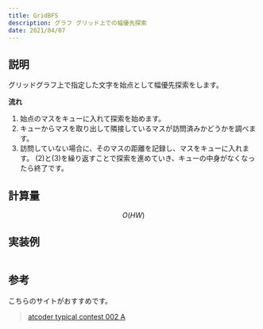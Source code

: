 ```yaml
---
title: GridBFS
description: グラフ グリッド上での幅優先探索
date: 2021/04/07
---
```


## 説明
グリッドグラフ上で指定した文字を始点として幅優先探索をします。

**流れ**  
1. 始点のマスをキューに入れて探索を始めます。 
2. キューからマスを取り出して隣接しているマスが訪問済みかどうかを調べます。  
3. 訪問していない場合に、そのマスの距離を記録し、マスをキューに入れます。
(2)と(3)を繰り返すことで探索を進めていき、キューの中身がなくなったら終了です。

## 計算量
$$
O(HW)
$$

## 実装例

```cpp import=/assets/Library/graph/gridbfs.cpp
```

## 参考

こちらのサイトがおすすめです。  
> [atcoder typical contest 002 A](https://atcoder.jp/contests/atc002/tasks/abc007_3)